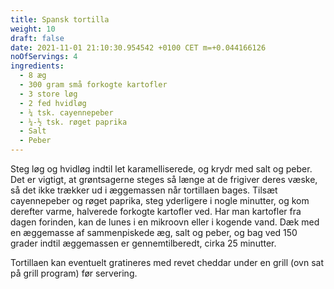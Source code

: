 ```yaml
---
title: Spansk tortilla
weight: 10
draft: false
date: 2021-11-01 21:10:30.954542 +0100 CET m=+0.044166126
noOfServings: 4
ingredients:
  - 8 æg
  - 300 gram små forkogte kartofler
  - 3 store løg
  - 2 fed hvidløg
  - ¼ tsk. cayennepeber
  - ¼-½ tsk. røget paprika
  - Salt
  - Peber
---
```




Steg løg og hvidløg indtil let karamelliserede, og krydr med salt og
peber. Det er vigtigt, at grøntsagerne steges så længe at de frigiver
deres væske, så det ikke trækker ud i æggemassen når tortillaen bages.
Tilsæt cayennepeber og røget paprika, steg yderligere i nogle minutter,
og kom derefter varme, halverede forkogte kartofler ved. Har man
kartofler fra dagen forinden, kan de lunes i en mikroovn eller i kogende
vand. Dæk med en æggemasse af sammenpiskede æg, salt og peber, og bag
ved 150 grader indtil æggemassen er gennemtilberedt, cirka 25 minutter.

Tortillaen kan eventuelt gratineres med revet cheddar under en grill
(ovn sat på grill program) før servering.

